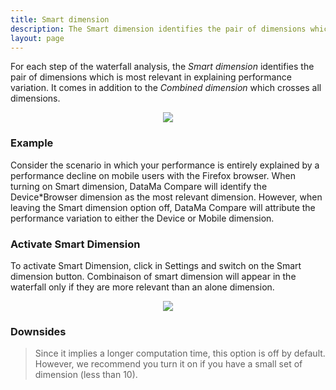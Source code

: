 ```yaml
---
title: Smart dimension
description: The Smart dimension identifies the pair of dimensions which is most relevant in explaining performance variation.
layout: page
---
```


For each step of the waterfall analysis, the *Smart dimension* identifies the pair of dimensions which is most relevant in explaining performance variation. It comes in addition to the *Combined dimension* which crosses all dimensions.

<center><img src="{{site.url}}/{{site.baseurl}}/core_app/old/compare/web_application/menu/images/Smart-Dimension-768x188.png"/></center>

### Example

Consider the scenario in which your performance is entirely explained by a performance decline on mobile users with the Firefox browser. When turning on Smart dimension, DataMa Compare will identify the Device*Browser dimension as the most relevant dimension. However, when leaving the Smart dimension option off, DataMa Compare will attribute the performance variation to either the Device or Mobile dimension.



### Activate Smart Dimension

To activate Smart Dimension, click in Settings and switch on the Smart dimension button. Combinaison of smart dimension will appear in the waterfall only if they are more relevant than an alone dimension.

<center><img src="{{site.url}}/{{site.baseurl}}/core_app/old/compare/web_application/menu/images/ActivateSmartDimension-300x228.jpg"/></center>

### Downsides

> Since it implies a longer computation time, this option is off by default. However, we recommend you turn it on if you have a small set of dimension (less than 10).
